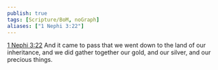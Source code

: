 ```yaml
---
publish: true
tags: [Scripture/BoM, noGraph]
aliases: ["1 Nephi 3:22"]
---
```

[1 Nephi 3:22](https://churchofjesuschrist.org/study/scriptures/bofm/1-ne/3?lang=eng&id=p22#p22) And it came to pass that we went down to the land of our inheritance, and we did gather together our gold, and our silver, and our precious things.
